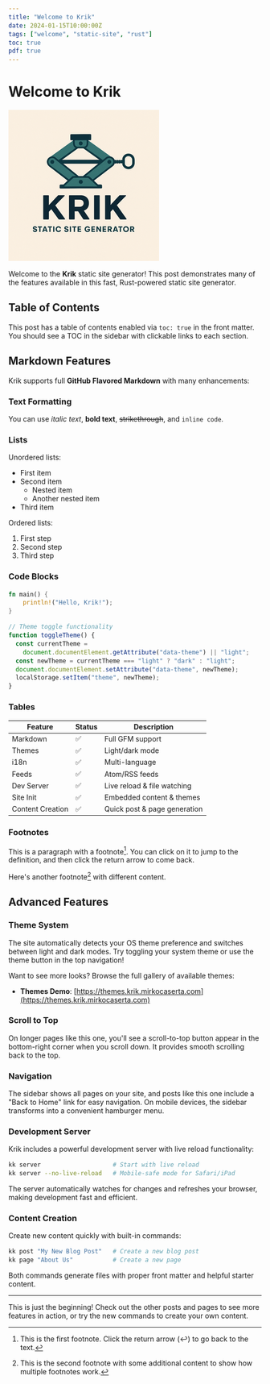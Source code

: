 ```yaml
---
title: "Welcome to Krik"
date: 2024-01-15T10:00:00Z
tags: ["welcome", "static-site", "rust"]
toc: true
pdf: true
---
```


# Welcome to Krik

![Krik logo](../images/krik.png)

Welcome to the **Krik** static site generator! This post demonstrates many of
the features available in this fast, Rust-powered static site generator.

## Table of Contents

This post has a table of contents enabled via `toc: true` in the front matter.
You should see a TOC in the sidebar with clickable links to each section.

## Markdown Features

Krik supports full **GitHub Flavored Markdown** with many enhancements:

### Text Formatting

You can use _italic text_, **bold text**, ~~strikethrough~~, and `inline code`.

### Lists

Unordered lists:

- First item
- Second item
  - Nested item
  - Another nested item
- Third item

Ordered lists:

1. First step
2. Second step
3. Third step

### Code Blocks

```rust
fn main() {
    println!("Hello, Krik!");
}
```

```javascript
// Theme toggle functionality
function toggleTheme() {
  const currentTheme =
    document.documentElement.getAttribute("data-theme") || "light";
  const newTheme = currentTheme === "light" ? "dark" : "light";
  document.documentElement.setAttribute("data-theme", newTheme);
  localStorage.setItem("theme", newTheme);
}
```

### Tables

| Feature          | Status | Description                  |
| ---------------- | ------ | ---------------------------- |
| Markdown         | ✅     | Full GFM support             |
| Themes           | ✅     | Light/dark mode              |
| i18n             | ✅     | Multi-language               |
| Feeds            | ✅     | Atom/RSS feeds               |
| Dev Server       | ✅     | Live reload & file watching  |
| Site Init        | ✅     | Embedded content & themes    |
| Content Creation | ✅     | Quick post & page generation |

### Footnotes

This is a paragraph with a footnote[^1]. You can click on it to jump to the
definition, and then click the return arrow to come back.

Here's another footnote[^second] with different content.

## Advanced Features

### Theme System

The site automatically detects your OS theme preference and switches between
light and dark modes. Try toggling your system theme or use the theme button in
the top navigation!

Want to see more looks? Browse the full gallery of available themes:

- **Themes Demo**: [https://themes.krik.mirkocaserta.com](https://themes.krik.mirkocaserta.com)

### Scroll to Top

On longer pages like this one, you'll see a scroll-to-top button appear in the
bottom-right corner when you scroll down. It provides smooth scrolling back to
the top.

### Navigation

The sidebar shows all pages on your site, and posts like this one include a
"Back to Home" link for easy navigation. On mobile devices, the sidebar
transforms into a convenient hamburger menu.

### Development Server

Krik includes a powerful development server with live reload functionality:

```bash
kk server                    # Start with live reload
kk server --no-live-reload   # Mobile-safe mode for Safari/iPad
```

The server automatically watches for changes and refreshes your browser, making
development fast and efficient.

### Content Creation

Create new content quickly with built-in commands:

```bash
kk post "My New Blog Post"   # Create a new blog post
kk page "About Us"           # Create a new page
```

Both commands generate files with proper front matter and helpful starter
content.

---

This is just the beginning! Check out the other posts and pages to see more
features in action, or try the new commands to create your own content.

[^1]:
    This is the first footnote. Click the return arrow (↩) to go back to the
    text.

[^second]:
    This is the second footnote with some additional content to show how
    multiple footnotes work.

